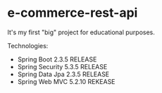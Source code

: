 # e-commerce-rest-api
It's my first "big" project for educational purposes.

Technologies: 
 - Spring Boot 2.3.5 RELEASE
 - Spring Security 5.3.5 RELEASE
 - Spring Data Jpa 2.3.5 RELEASE
 - Spring Web MVC 5.2.10 REKEASE
